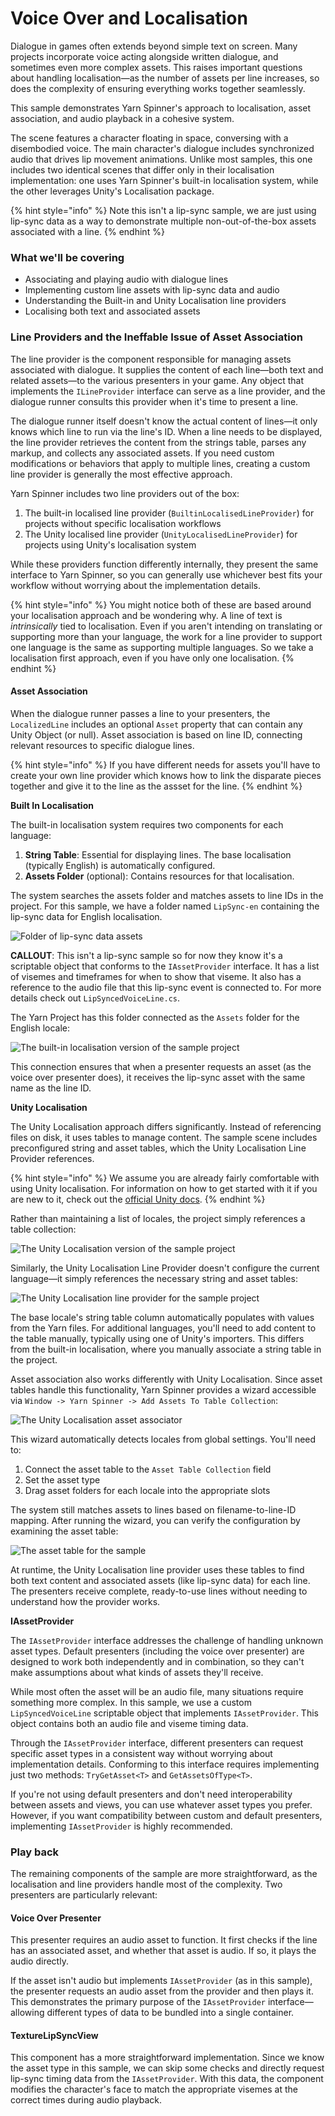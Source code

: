 # Voice Over and Localisation

Dialogue in games often extends beyond simple text on screen. Many projects incorporate voice acting alongside written dialogue, and sometimes even more complex assets. This raises important questions about handling localisation—as the number of assets per line increases, so does the complexity of ensuring everything works together seamlessly.

This sample demonstrates Yarn Spinner's approach to localisation, asset association, and audio playback in a cohesive system.

The scene features a character floating in space, conversing with a disembodied voice. The main character's dialogue includes synchronized audio that drives lip movement animations. Unlike most samples, this one includes two identical scenes that differ only in their localisation implementation: one uses Yarn Spinner's built-in localisation system, while the other leverages Unity's Localisation package.

{% hint style="info" %}
Note this isn't a lip-sync sample, we are just using lip-sync data as a way to demonstrate multiple non-out-of-the-box assets associated with a line.
{% endhint %}

### What we'll be covering

* Associating and playing audio with dialogue lines
* Implementing custom line assets with lip-sync data and audio
* Understanding the Built-in and Unity Localisation line providers
* Localising both text and associated assets

### Line Providers and the Ineffable Issue of Asset Association

The line provider is the component responsible for managing assets associated with dialogue. It supplies the content of each line—both text and related assets—to the various presenters in your game. Any object that implements the `ILineProvider` interface can serve as a line provider, and the dialogue runner consults this provider when it's time to present a line.

The dialogue runner itself doesn't know the actual content of lines—it only knows which line to run via the line's ID. When a line needs to be displayed, the line provider retrieves the content from the strings table, parses any markup, and collects any associated assets. If you need custom modifications or behaviors that apply to multiple lines, creating a custom line provider is generally the most effective approach.

Yarn Spinner includes two line providers out of the box:

1. The built-in localised line provider (`BuiltinLocalisedLineProvider`) for projects without specific localisation workflows
2. The Unity localised line provider (`UnityLocalisedLineProvider`) for projects using Unity's localisation system

While these providers function differently internally, they present the same interface to Yarn Spinner, so you can generally use whichever best fits your workflow without worrying about the implementation details.

{% hint style="info" %}
You might notice both of these are based around your localisation approach and be wondering why. A line of text is _intrinsically_ tied to localisation. Even if you aren't intending on translating or supporting more than your language, the work for a line provider to support one language is the same as supporting multiple languages. So we take a localisation first approach, even if you have only one localisation.
{% endhint %}

#### Asset Association

When the dialogue runner passes a line to your presenters, the `LocalizedLine` includes an optional `Asset` property that can contain any Unity Object (or null). Asset association is based on line ID, connecting relevant resources to specific dialogue lines.

{% hint style="info" %}
If you have different needs for assets you'll have to create your own line provider which knows how to link the disparate pieces together and give it to the line as the assset for the line.
{% endhint %}

**Built In Localisation**

The built-in localisation system requires two components for each language:

1. **String Table**: Essential for displaying lines. The base localisation (typically English) is automatically configured.
2. **Assets Folder** (optional): Contains resources for that localisation.

The system searches the assets folder and matches assets to line IDs in the project. For this sample, we have a folder named `LipSync-en` containing the lip-sync data for English localisation.

![Folder of lip-sync data assets](../../../.gitbook/assets/built-in-1.png)

**CALLOUT**: This isn't a lip-sync sample so for now they know it's a scriptable object that conforms to the `IAssetProvider` interface. It has a list of visemes and timeframes for when to show that viseme. It also has a reference to the audio file that this lip-sync event is connected to. For more details check out `LipSyncedVoiceLine.cs`.

The Yarn Project has this folder connected as the `Assets` folder for the English locale:

![The built-in localisation version of the sample project](../../../.gitbook/assets/built-in-2.png)

This connection ensures that when a presenter requests an asset (as the voice over presenter does), it receives the lip-sync asset with the same name as the line ID.

**Unity Localisation**

The Unity Localisation approach differs significantly. Instead of referencing files on disk, it uses tables to manage content. The sample scene includes preconfigured string and asset tables, which the Unity Localisation Line Provider references.

{% hint style="info" %}
We assume you are already fairly comfortable with using Unity localisation. For information on how to get started with it if you are new to it, check out the [official Unity docs](https://docs.unity3d.com/Packages/com.unity.localization@1.5/manual/QuickStartGuideWithVariants.html).
{% endhint %}

Rather than maintaining a list of locales, the project simply references a table collection:

![The Unity Localisation version of the sample project](../../../.gitbook/assets/unity-loc-1.png)

Similarly, the Unity Localisation Line Provider doesn't configure the current language—it simply references the necessary string and asset tables:

![The Unity Localisation line provider for the sample project](https://claude.ai/chat/images/unity-loc-4.png)

The base locale's string table column automatically populates with values from the Yarn files. For additional languages, you'll need to add content to the table manually, typically using one of Unity's importers. This differs from the built-in localisation, where you manually associate a string table in the project.

Asset association also works differently with Unity Localisation. Since asset tables handle this functionality, Yarn Spinner provides a wizard accessible via `Window -> Yarn Spinner -> Add Assets To Table Collection`:

![The Unity Localisation asset associator](https://claude.ai/chat/images/unity-loc-2.png)

This wizard automatically detects locales from global settings. You'll need to:

1. Connect the asset table to the `Asset Table Collection` field
2. Set the asset type
3. Drag asset folders for each locale into the appropriate slots

The system still matches assets to lines based on filename-to-line-ID mapping. After running the wizard, you can verify the configuration by examining the asset table:

![The asset table for the sample](https://claude.ai/chat/images/unity-loc-3.png)

At runtime, the Unity Localisation line provider uses these tables to find both text content and associated assets (like lip-sync data) for each line. The presenters receive complete, ready-to-use lines without needing to understand how the provider works.

**IAssetProvider**

The `IAssetProvider` interface addresses the challenge of handling unknown asset types. Default presenters (including the voice over presenter) are designed to work both independently and in combination, so they can't make assumptions about what kinds of assets they'll receive.

While most often the asset will be an audio file, many situations require something more complex. In this sample, we use a custom `LipSyncedVoiceLine` scriptable object that implements `IAssetProvider`. This object contains both an audio file and viseme timing data.

Through the `IAssetProvider` interface, different presenters can request specific asset types in a consistent way without worrying about implementation details. Conforming to this interface requires implementing just two methods: `TryGetAsset<T>` and `GetAssetsOfType<T>`.

If you're not using default presenters and don't need interoperability between assets and views, you can use whatever asset types you prefer. However, if you want compatibility between custom and default presenters, implementing `IAssetProvider` is highly recommended.

### Play back

The remaining components of the sample are more straightforward, as the localisation and line providers handle most of the complexity. Two presenters are particularly relevant:

#### Voice Over Presenter

This presenter requires an audio asset to function. It first checks if the line has an associated asset, and whether that asset is audio. If so, it plays the audio directly.

If the asset isn't audio but implements `IAssetProvider` (as in this sample), the presenter requests an audio asset from the provider and then plays it. This demonstrates the primary purpose of the `IAssetProvider` interface—allowing different types of data to be bundled into a single container.

#### TextureLipSyncView

This component has a more straightforward implementation. Since we know the asset type in this sample, we can skip some checks and directly request lip-sync timing data from the `IAssetProvider`. With this data, the component modifies the character's face to match the appropriate visemes at the correct times during audio playback.
